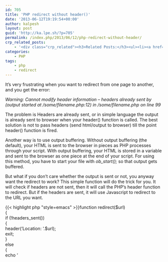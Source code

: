 ```yaml
---
id: 705
title: 'PHP redirect without header()'
date: '2013-06-12T19:19:54+00:00'
author: kalpesh
layout: post
guid: 'http://ka.lpe.sh/?p=705'
permalink: /index.php/2013/06/12/php-redirect-without-header/
crp_related_posts:
    - '<div class="crp_related"><h3>Related Posts:</h3><ul><li><a href="http://ka.lpe.sh/2013/05/29/jquery-redirect-page-with-javascript-alternative/"     class="crp_title">jQuery redirect page, with javascript alternative</a></li><li><a href="http://ka.lpe.sh/2013/02/23/magento-product-free-paid-sample-purchase-order/"     class="crp_title">Magento: Product Free/Paid SAMPLE Purchase Order</a></li><li><a href="http://ka.lpe.sh/2013/06/01/return-false-vs-preventdefault-javascript/"     class="crp_title">return false vs preventDefault in javascript</a></li><li><a href="http://ka.lpe.sh/2012/11/02/linux-bash-script-to-get-email-address-and-created-updated-expires-dates-of-domain-name/"     class="crp_title">Linux: Bash script to get email address and created/updated/expires dates of domain name</a></li><li><a href="http://ka.lpe.sh/2013/06/01/jquery-prototype-conflict/"     class="crp_title">jQuery Prototype conflict, resolve it using noconflict</a></li></ul></div>'
categories:
    - PHP
tags:
    - php
    - redirect
---
```


It’s very frustrating when you want to redirect from one page to another, and you get the error:

*Warning: Cannot modify header information – headers already sent by (output started at /some/filename.php:12) in /some/filename.php on line 99*

The problem is Headers are already sent, or in simple language the output is already sent to browser when your header() function is called. The best solution is not to pass headers (send html/output to browser) till the point header() function is fired.

Another way is to use output buffering. Without output buffering (the default), your HTML is sent to the browser in pieces as PHP processes through your script. With output buffering, your HTML is stored in a variable and sent to the browser as one piece at the end of your script. For using this method, you have to start your file with *ob_start();* so that output gets buffered.

But what if you don’t care whether the output is sent or not, you anyway want the redirect to work? This simple function will do the trick for you. It will check if headers are not sent, then it will call the PHP’s header function to redirect. But if the headers are sent, it will use Javascript to redirect to the URL you want.

{{< highlight php "style=emacs" >}}function redirect($url)  
{  
 if (!headers_sent())  
 {  
 header(‘Location: ‘.$url);  
 exit;  
 }  
 else  
 {  
 echo ‘<script type="text/javascript">';
        echo 'window.location.href="'.$url.'";';
        echo '</script>‘;  
 echo ‘<noscript>‘;  
 echo ‘<meta content="0;url='.$url.'" http-equiv="refresh"></meta>‘;  
 echo ‘</noscript>‘;  
 exit;  
 }  
}{{< /highlight >}}